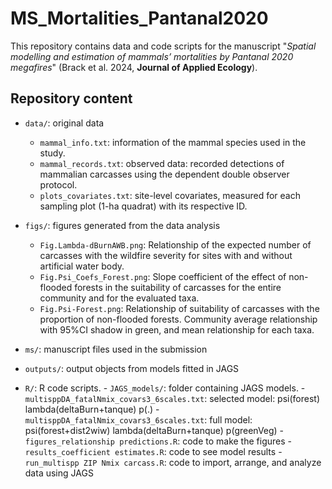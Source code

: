 # MS_Mortalities_Pantanal2020
This repository contains data and code scripts for the manuscript "*Spatial modelling and estimation of mammals’ mortalities by Pantanal 2020 megafires*" (Brack et al. 2024, **Journal of Applied Ecology**).

## Repository content

-   `data/`: original data
    - `mammal_info.txt`: information of the mammal species used in the study.
    - `mammal_records.txt`: observed data: recorded detections of mammalian carcasses using the dependent double observer protocol.
    - `plots_covariates.txt`: site-level covariates, measured for each sampling plot (1-ha quadrat) with its respective ID.

-   `figs/`: figures generated from the data analysis
    -   `Fig.Lambda-dBurnAWB.png`: Relationship of the expected number of carcasses with the wildfire severity for sites with and without artificial water body.
    -   `Fig.Psi_Coefs_Forest.png`: Slope coefficient of the effect of non-flooded forests in the suitability of carcasses for the entire community and for the evaluated taxa.
    -   `Fig.Psi-Forest.png`: Relationship of suitability of carcasses with the proportion of non-flooded forests. Community average relationship with 95%CI shadow in green, and mean relationship for each taxa.

-   `ms/`: manuscript files used in the submission
  
-   `outputs/`: output objects from models fitted in JAGS  

-    `R/`: R code scripts.
    - `JAGS_models/`: folder containing JAGS models.
         - `multisppDA_fatalNmix_covars3_6scales.txt`: selected model: psi(forest) lambda(deltaBurn+tanque) p(.)
         - `multisppDA_fatalNmix_covars3_6scales.txt`: full model: psi(forest+dist2wiw) lambda(deltaBurn+tanque) p(greenVeg)
    - `figures_relationship predictions.R`: code to make the figures
    - `results_coefficient estimates.R`: code to see model results
    - `run_multispp ZIP Nmix carcass.R`: code to import, arrange, and analyze data using JAGS
